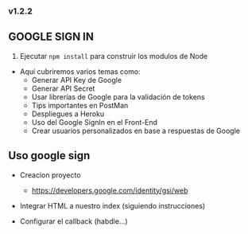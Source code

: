 ### v1.2.2
## GOOGLE SIGN IN

1. Ejecutar ```npm install``` para construir los modulos de Node

- Aquí cubriremos varios temas como: 
    - Generar API Key de Google
    - Generar API Secret
    - Usar librerías de Google para la validación de tokens
    - Tips importantes en PostMan
    - Despliegues a Heroku
    - Uso del Google SignIn en el Front-End
    - Crear usuarios personalizados en base a respuestas de Google

## Uso google sign
- Creacion proyecto
    <!-- Seguir instrucciones xd -->
    - https://developers.google.com/identity/gsi/web

- Integrar HTML a nuestro index (siguiendo instrucciones)
- Configurar el callback (habdle...)




